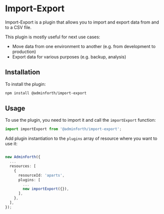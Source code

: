 
# Import-Export

Import-Export is a plugin that allows you to import and export data from and to a CSV file. 

This plugin is mostly useful for next use cases:

* Move data from one environment to another (e.g. from development to production)
* Export data for various purposes (e.g. backup, analysis)

## Installation

To install the plugin:

```bash
npm install @adminforth/import-export
```

## Usage

To use the plugin, you need to import it and call the `importExport` function:

```typescript
import importExport from '@adminforth/import-export';
```

Add plugin instantiation to the `plugins` array of resource where you want to use it:

```typescript

new AdminForth({
  ...
  resources: [
    {
      resourceId: 'aparts',
      plugins: [
        ...
        new importExport({}),
      ],
    },
  ],
});
```